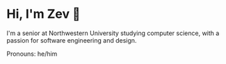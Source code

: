 # Hi, I'm Zev 🐳

I'm a senior at Northwestern University studying computer science, with a passion for software engineering and design.

Pronouns: he/him
